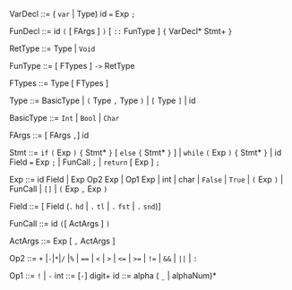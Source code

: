 VarDecl ::= ( `var` | Type) id  `=` Exp `;`

FunDecl ::= id `(` [ FArgs ] `)` [ `::` FunType ] `{` VarDecl* Stmt+ `}`

RetType ::= Type | `Void`

FunType ::= [ FTypes ] `->` RetType

FTypes  ::= Type [ FTypes ]

Type  ::= BasicType
        | `(` Type `,` Type `)`
        | `[` Type `]`
        | id

BasicType ::= `Int`
            | `Bool`
            | `Char`

FArgs ::= [ FArgs `,`] id

Stmt  ::= `if` `(` Exp `)` `{` Stmt* `}` [ `else` `{` Stmt* `}` ]
        | `while` `(` Exp `)` `{` Stmt* `}`
        | id Field `=` Exp `;`
        | FunCall `;`
        | `return` [ Exp ] `;`

Exp ::= id Field
      | Exp Op2 Exp
      | Op1 Exp
      | int
      | char
      | `False` | `True`
      | `(` Exp `)`
      | FunCall
      | `[]`
      | `(` Exp `,` Exp `)`

Field   ::= [ Field (`.` `hd` | `.` `tl` | `.` `fst` | `.` `snd`)]

FunCall ::= id `(`[ ActArgs ] `)`

ActArgs ::= Exp [ `,` ActArgs ]

Op2 ::= `+` |`-`|`*`|`/` |`%`
      | `==` | `<` | `>` | `<=` | `>=` | `!=`
      | `&&` | `||`
      | `:`

Op1 ::= `!` | `-`
int ::= [`-`] digit+
id ::= alpha ( `_` | alphaNum)*
